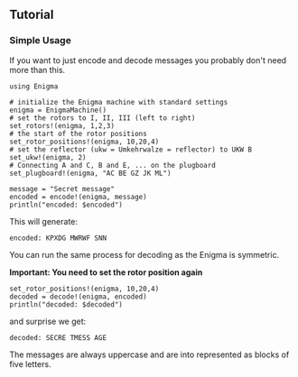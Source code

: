 ## Tutorial

### Simple Usage

If you want to just encode and decode messages you probably don't need more than this.

```
using Enigma

# initialize the Enigma machine with standard settings
enigma = EnigmaMachine()
# set the rotors to I, II, III (left to right)
set_rotors!(enigma, 1,2,3)
# the start of the rotor positions
set_rotor_positions!(enigma, 10,20,4)
# set the reflector (ukw = Umkehrwalze = reflector) to UKW B
set_ukw!(enigma, 2)
# Connecting A and C, B and E, ... on the plugboard
set_plugboard!(enigma, "AC BE GZ JK ML")

message = "Secret message"
encoded = encode!(enigma, message)
println("encoded: $encoded")
```

This will generate: 

```
encoded: KPXDG MWRWF SNN
```

You can run the same process for decoding as the Enigma is symmetric.

**Important: You need to set the rotor position again**

```
set_rotor_positions!(enigma, 10,20,4)
decoded = decode!(enigma, encoded)
println("decoded: $decoded")
```

and surprise we get:

```
decoded: SECRE TMESS AGE
```

The messages are always uppercase and are into represented as blocks of five letters.